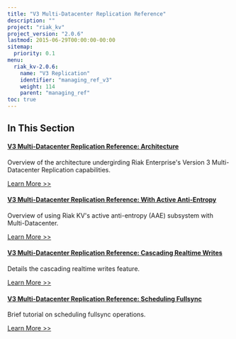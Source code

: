 ```yaml
---
title: "V3 Multi-Datacenter Replication Reference"
description: ""
project: "riak_kv"
project_version: "2.0.6"
lastmod: 2015-06-29T00:00:00-00:00
sitemap:
  priority: 0.1
menu:
  riak_kv-2.0.6:
    name: "V3 Replication"
    identifier: "managing_ref_v3"
    weight: 114
    parent: "managing_ref"
toc: true
---
```


[v3 mdc arch]: ./architecture
[v3 mdc aae]: ./aae
[v3 mdc cascade]: ./cascading-writes
[v3 mdc fullsync]: ./scheduling-fullsync

## In This Section

#### [V3 Multi-Datacenter Replication Reference: Architecture][v3 mdc arch]

Overview of the architecture undergirding Riak Enterprise's Version 3 Multi-Datacenter Replication capabilities.

[Learn More >>][v3 mdc arch]

#### [V3 Multi-Datacenter Replication Reference: With Active Anti-Entropy][v3 mdc aae]

Overview of using Riak KV's active anti-entropy (AAE) subsystem with Multi-Datacenter.

[Learn More >>][v3 mdc aae]

#### [V3 Multi-Datacenter Replication Reference: Cascading Realtime Writes][v3 mdc cascade]

Details the cascading realtime writes feature.

[Learn More >>][v3 mdc cascade]

#### [V3 Multi-Datacenter Replication Reference: Scheduling Fullsync][v3 mdc fullsync]

Brief tutorial on scheduling fullsync operations.

[Learn More >>][v3 mdc fullsync]
